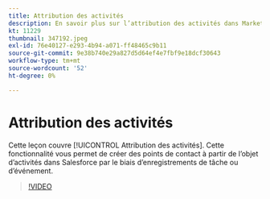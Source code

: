 ```yaml
---
title: Attribution des activités
description: En savoir plus sur l’attribution des activités dans Marketo Measure. Cette fonctionnalité vous permet de créer des points de contact à partir de l’objet d’activités dans Salesforce par le biais d’enregistrements de tâche ou d’événement.
kt: 11229
thumbnail: 347192.jpeg
exl-id: 76e40127-e293-4b94-a071-ff48465c9b11
source-git-commit: 9e38b740e29a827d5d64ef4e7fbf9e18dcf30643
workflow-type: tm+mt
source-wordcount: '52'
ht-degree: 0%

---
```


# Attribution des activités

Cette leçon couvre [!UICONTROL Attribution des activités]. Cette fonctionnalité vous permet de créer des points de contact à partir de l’objet d’activités dans Salesforce par le biais d’enregistrements de tâche ou d’événement.

>[!VIDEO](https://video.tv.adobe.com/v/347192/?quality=12&learn=on)
